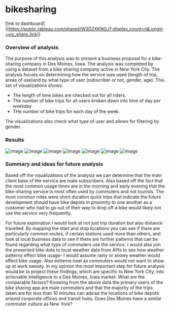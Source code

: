 # bikesharing


[link to dashboard] ((https://public.tableau.com/shared/W3D2XKNGJ?:display_count=n&:origin=viz_share_link))


### Overview of analysis
The purpose of this analysis was to present a business proposal for a bike-sharing company in Des Moines, Iowa. The analysis was completed by using a dataset from a bike sharing company active in New York City. The analysis focues on determining how the service was used (length of trip, areas of use)and by what type of user (subscriber or not, gender, age).
This set of visualizations shows:
- The length of time bikes are checked out for all riders. 
- The number of bike trips for all users broken down into time of day per weekday
- THe number of bike trips for each day of the week. 

The visualizations also check what type of user and allows for filtering by gender.
### Results
![image](https://user-images.githubusercontent.com/100727593/173244160-70f3736e-f1cc-49a2-bc11-ca4409d6186b.png)
![image](https://user-images.githubusercontent.com/100727593/173244176-0c163a40-f34f-4e11-8b3b-65d77ea5ec43.png)
![image](https://user-images.githubusercontent.com/100727593/173244193-542f31f9-c054-4bac-b1e6-51a72452e74e.png)
![image](https://user-images.githubusercontent.com/100727593/173244202-9d40cf0a-dcc6-40d9-b456-ee2cae54b070.png)
![image](https://user-images.githubusercontent.com/100727593/173244212-f9a94892-bb21-40d9-bdad-6a4baa8a8ab9.png)
![image](https://user-images.githubusercontent.com/100727593/173244223-7d892ab3-d4bd-4350-9ceb-bcbc87003597.png)
![image](https://user-images.githubusercontent.com/100727593/173244234-f73001a6-9ecb-4b0f-85ab-1e69bd452549.png)


### Summary and ideas for future analysis
Based off the visualizations of the analysis we can determine that the main client base of the service are male subscribers. Also based off the fact that the most common usage times are in the morning and early evening that the bike-sharing service is most often used by commuters and not tourists. The most common rides were short duration quick trips that indicate the future development should have bike depots in proximity to one another as a customer who had to go out of their way to drop off a bike would likely not use the service very frequently. 

For future exploration I would look at not just trip duration but also distance travelled. By mapping the start and stop locations you can see if there are particularly common routes, if certain stations used more than others, and look at local business data to see if there are further patterns that can be found regarding what type of commuters use the service. 
I would also join the presented bike data to local weather data from APIs to see how weather patterns effect bike usage- I would assume rainy or snowy weather would effect bike usage. Also extreme heat as commuters would not want to show up at work sweaty. 
In my opinion the most important step for future analysis would be to project these findings, which are specific to New York City, into actionable intelligence to a Des Moines, Iowa market. What are the comparable factors? Knowing from the above data the primary users of the bike sharing app are male commuters and that the majority of the trips taken are for less than 10 minutes can advise the locations of bike depots around corporate offices and transit hubs. Does Des Moines have a similar commuter culture as New York?

 
